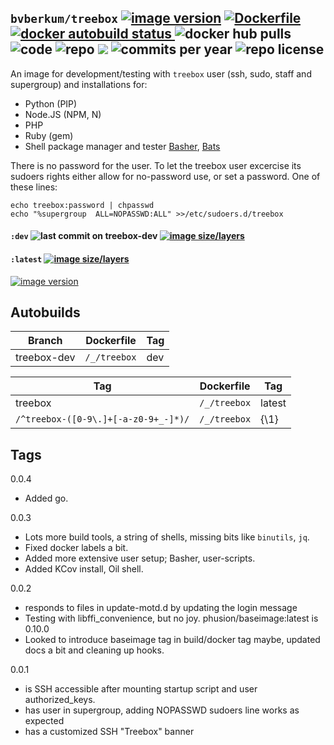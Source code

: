 ## ``bvberkum/treebox`` [![image version](https://images.microbadger.com/badges/version/bvberkum/treebox.svg)](https://microbadger.com/images/bvberkum/treebox "microbadger.com version metadata") [ ![Dockerfile](https://img.shields.io/badge/Dockerfile-GitHub-blue.svg) ](https://github.com/bvberkum/x-docker/blob/master/_/treebox/Dockerfile) [ ![docker autobuild status](https://img.shields.io/docker/build/bvberkum/treebox.svg) ](https://cloud.docker.com/repository/docker/bvberkum/treebox) ![docker hub pulls](https://img.shields.io/docker/pulls/bvberkum/treebox.svg) ![code](https://img.shields.io/github/languages/code-size/bvberkum/x-docker.svg) ![repo](https://img.shields.io/github/repo-size/bvberkum/x-docker.svg) ![](https://img.shields.io/maintenance/yes/2019.svg) ![commits per year](https://img.shields.io/github/commit-activity/y/bvberkum/x-docker.svg) ![repo license](https://img.shields.io/github/license/bvberkum/x-docker.svg)

An image for development/testing with `treebox` user (ssh, sudo, staff and supergroup) and installations for:

- Python (PIP)
- Node.JS (NPM, N)
- PHP
- Ruby (gem)
- Shell package manager and tester [Basher](https://github.com/basherpm/basher), [Bats](https://github.com/bats-core/bats-core)

There is no password for the user. To let the treebox user excercise its sudoers
rights either allow for no-password use, or set a password. One of these lines:
```
echo treebox:password | chpasswd
echo "%supergroup  ALL=NOPASSWD:ALL" >>/etc/sudoers.d/treebox
```

#### ``:dev`` ![last commit on treebox-dev](https://img.shields.io/github/last-commit/bvberkum/x-docker/treebox-dev.svg) [![image size/layers](https://images.microbadger.com/badges/image/bvberkum/treebox:dev.svg)](https://microbadger.com/images/bvberkum/treebox:dev "Get your own image badge on microbadger.com")

#### ``:latest`` [![image size/layers](https://images.microbadger.com/badges/image/bvberkum/treebox.svg)](https://microbadger.com/images/bvberkum/treebox "microbadger.com image metadata")
[![image version](https://images.microbadger.com/badges/version/bvberkum/treebox.svg)](https://microbadger.com/images/bvberkum/treebox "microbadger.com version metadata")


## Autobuilds
Branch           | Dockerfile                   | Tag
---------------- | -----------------------------| ----------------------------
treebox-dev      | ``/_/treebox``               | dev

Tag                                             | Dockerfile       | Tag
----------------------------------------------- | -----------------| ---------
treebox                                         | ``/_/treebox``   | latest
``/^treebox-([0-9\.]+[-a-z0-9+_-]*)/``          | ``/_/treebox``   | {\1}

## Tags
0.0.4
  - Added go.

0.0.3
  - Lots more build tools, a string of shells, missing bits like `binutils`, `jq`.
  - Fixed docker labels a bit.
  - Added more extensive user setup; Basher, user-scripts.
  - Added KCov install, Oil shell.

0.0.2
  - responds to files in update-motd.d by updating the login message
  - Testing with libffi_convenience, but no joy.
    phusion/baseimage:latest is 0.10.0
  - Looked to introduce baseimage tag in build/docker tag maybe, updated docs
    a bit and cleaning up hooks.

0.0.1
  - is SSH accessible after mounting startup script and user authorized_keys.
  - has user in supergroup, adding NOPASSWD sudoers line works as expected
  - has a customized SSH "Treebox" banner
